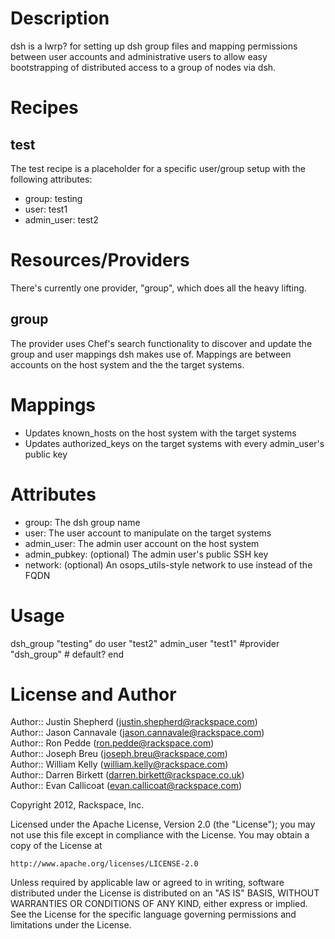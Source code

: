 Description
===========
dsh is a lwrp? for setting up dsh group files and mapping permissions between user accounts and administrative users to allow easy bootstrapping of distributed access to a group of nodes via dsh.

Recipes
=======

test
-------
The test recipe is a placeholder for a specific user/group setup with the following attributes:

- group: testing
- user: test1
- admin_user: test2

Resources/Providers
===================
There's currently one provider, "group", which does all the heavy lifting.

group
-----
The provider uses Chef's search functionality to discover and update the group and user mappings dsh makes use of. Mappings are between accounts on the host system and the the target systems.

# Mappings
- Updates known_hosts on the host system with the target systems
- Updates authorized_keys on the target systems with every admin_user's public key

# Attributes
- group: The dsh group name
- user: The user account to manipulate on the target systems
- admin_user: The admin user account on the host system
- admin_pubkey: (optional) The admin user's public SSH key
- network: (optional) An osops_utils-style network to use instead of the FQDN

Usage
=====

  dsh_group "testing" do
    user "test2"
    admin_user "test1"
    #provider "dsh_group"  # default?
  end

License and Author
==================

Author:: Justin Shepherd (<justin.shepherd@rackspace.com>)  
Author:: Jason Cannavale (<jason.cannavale@rackspace.com>)  
Author:: Ron Pedde (<ron.pedde@rackspace.com>)  
Author:: Joseph Breu (<joseph.breu@rackspace.com>)  
Author:: William Kelly (<william.kelly@rackspace.com>)  
Author:: Darren Birkett (<darren.birkett@rackspace.co.uk>)  
Author:: Evan Callicoat (<evan.callicoat@rackspace.com>)  

Copyright 2012, Rackspace, Inc.  

Licensed under the Apache License, Version 2.0 (the "License");
you may not use this file except in compliance with the License.
You may obtain a copy of the License at

    http://www.apache.org/licenses/LICENSE-2.0

Unless required by applicable law or agreed to in writing, software
distributed under the License is distributed on an "AS IS" BASIS,
WITHOUT WARRANTIES OR CONDITIONS OF ANY KIND, either express or implied.
See the License for the specific language governing permissions and
limitations under the License.
